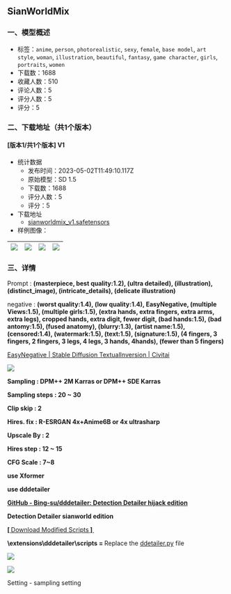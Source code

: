 ## SianWorldMix
### 一、模型概述

- 标签：`anime`, `person`, `photorealistic`, `sexy`, `female`, `base model`, `art style`, `woman`, `illustration`, `beautiful`, `fantasy`, `game character`, `girls`, `portraits`, `women`
- 下载数：1688
- 收藏人数：510
- 评论人数：5
- 评分人数：5
- 评分：5

### 二、下载地址（共1个版本）

#### [版本1/共1个版本] V1

- 统计数据
  - 发布时间：2023-05-02T11:49:10.117Z
  - 原始模型：SD 1.5
  - 下载数：1688
  - 评分人数：5
  - 评分：5
- 下载地址
  - [sianworldmix_v1.safetensors](https://civitai.com/api/download/models/60504)
- 样例图像：

| <img src="https://image.civitai.com/xG1nkqKTMzGDvpLrqFT7WA/ad363a5c-29c8-4b79-f9b0-3c3695a0a000/width=450/661479.jpeg" /> | <img src="https://image.civitai.com/xG1nkqKTMzGDvpLrqFT7WA/f42f61e8-4446-4d23-b16f-42a505a3b300/width=450/661472.jpeg" /> | <img src="https://image.civitai.com/xG1nkqKTMzGDvpLrqFT7WA/2e7eb7a3-be0a-4266-4f45-c790ec6a9200/width=450/661451.jpeg" /> | <img src="https://image.civitai.com/xG1nkqKTMzGDvpLrqFT7WA/d8dbc967-182d-4989-7607-69be6614f700/width=450/661459.jpeg" /> |
| ---- | ---- | ---- | ---- |


### 三、详情
<p>Prompt : <strong>(masterpiece, best quality:1.2), (ultra detailed), (illustration), (distinct_image), (intricate_details), (delicate illustration)</strong></p><p>negative : <strong>(worst quality:1.4), (low quality:1.4), EasyNegative, (multiple Views:1.5), (multiple girls:1.5), (extra hands, extra fingers, extra arms, extra legs), cropped hands, extra digit, fewer digit, (bad hands:1.5), (bad antomy:1.5), (fused anatomy), (blurry:1.3), (artist name:1.5), (censored:1.4), (watermark:1.5), (text:1.5), (signature:1.5), (4 fingers, 3 fingers, 2 fingers, 3 legs, 4 legs, 3 hands, 4hands), (fewer than 5 fingers)</strong></p><p></p><p><a target="_blank" rel="ugc" href="https://civitai.com/models/7808/easynegative">EasyNegative | Stable Diffusion TextualInversion | Civitai</a></p><p></p><img src="https://imagecache.civitai.com/xG1nkqKTMzGDvpLrqFT7WA/84d3bc26-a3fa-470a-57ff-f09d58db1d00/width=525/84d3bc26-a3fa-470a-57ff-f09d58db1d00.jpeg" /><p></p><p><strong>Sampling : DPM++ 2M Karras or DPM++ SDE Karras</strong></p><p><strong>Sampling steps : 20 ~ 30</strong></p><p><strong>Clip skip : 2 </strong></p><p><strong>Hires. fix : R-ESRGAN 4x+Anime6B or 4x ultrasharp</strong></p><p><strong>Upscale By : 2</strong></p><p><strong>Hires step : 12 ~ 15</strong></p><p><strong>CFG Scale : 7~8</strong></p><p><strong>use Xformer</strong></p><p><strong>use dddetailer</strong></p><p></p><p><a target="_blank" rel="ugc" href="https://oo.pe/https://github.com/Bing-su/dddetailer"><strong>GitHub - Bing-su/dddetailer: Detection Detailer hijack edition</strong></a><strong>  </strong></p><p></p><p><strong>Detection Detailer sianworld edition</strong></p><p><a target="_blank" rel="ugc" href="https://drive.google.com/drive/folders/19BpATjOmhqwCduA4eTiQJ3ZTbCNsotdW?usp=share_link"><strong>[ </strong>Download Modified Scripts<strong> ] </strong></a></p><p><strong>\extensions\dddetailer\scripts = </strong>Replace the <a target="_blank" rel="ugc" href="http://ddetailer.py">ddetailer.py</a> file</p><p></p><img src="https://imagecache.civitai.com/xG1nkqKTMzGDvpLrqFT7WA/659a74c1-342e-4647-f090-fbcc1701e000/width=525/659a74c1-342e-4647-f090-fbcc1701e000.jpeg" /><p></p><p></p><img src="https://imagecache.civitai.com/xG1nkqKTMzGDvpLrqFT7WA/f35b067c-b8ed-4924-bd06-2268279f0400/width=525/f35b067c-b8ed-4924-bd06-2268279f0400.jpeg" /><p></p><p>Setting - sampling setting</p>
